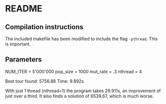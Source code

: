 # README
## Compilation instructions
The included makefile has been modified to include the flag `-pthread`. This is important.

## Parameters
NUM_ITER = 5'000'000
pop_size = 1000
mut_rate = .3
nthread  = 4

Best tour found: 5756.88
Time: 9.892s

With just 1 thread (nthread=1) the program takes 29.911s, an improvement of just over a third.
It also finds a solution of 6539.67, which is much worse.
